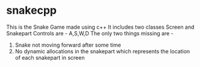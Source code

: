 # snakecpp
This is the Snake Game made using c++
It includes two classes Screen and Snakepart 
Controls are - A,S,W,D
The only two things missing are - 
1. Snake not moving forward after some time
2. No dynamic allocations in the snakepart which represents the location of each snakepart in screen
